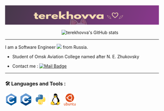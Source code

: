 ![Banner](https://github.com/terekhovva/terekhovva/blob/main/bannergh.png)

⠀⠀⠀⠀⠀⠀⠀⠀⠀⠀⠀⠀⠀⠀⠀⠀⠀⠀![terekhovva's GitHub stats](https://github-readme-stats.vercel.app/api?username=terekhovva&show_icons=true&theme=bear) 

---

I am a Software Engineer <img src="https://media.giphy.com/media/WUlplcMpOCEmTGBtBW/giphy.gif" width="30"> from Russia.
- Student of Omsk Aviation College named after N. E. Zhukovsky

- Сontact me : [![Mail Badge](https://img.shields.io/badge/-mail.ru-9F1474?style=flat&logo=mail.ru&logoColor=white)](https://e.mail.ru/compose/?to=terekhovva88@mail.ru)

---

### :hammer_and_wrench: Languages and Tools :
<div>

  <img src="https://github.com/devicons/devicon/blob/master/icons/c/c-original.svg" title="C" alt="C" width="40" height="40"/>&nbsp;
  <img src="https://github.com/devicons/devicon/blob/master/icons/cplusplus/cplusplus-original.svg" title="C++" alt="C++" width="40" height="40"/>&nbsp;
  <img src="https://github.com/devicons/devicon/blob/master/icons/python/python-original.svg" title="Python" alt="Python" width="40" height="40"/>&nbsp;
  <img src="https://github.com/devicons/devicon/blob/master/icons/linux/linux-original.svg" title="Linux" alt="Linux" width="40" height="40"/>&nbsp;
  <img src="https://github.com/devicons/devicon/blob/master/icons/ubuntu/ubuntu-plain-wordmark.svg" title="Ubuntu" alt="Ubuntu" width="40" height="40"/>&nbsp;

</div>
